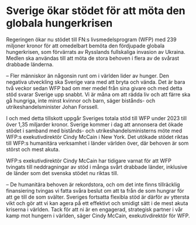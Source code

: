 # Sverige ökar stödet för att möta den globala hungerkrisen

Regeringen ökar nu stödet till FN:s livsmedelsprogram (WFP) med 239 miljoner kronor för att omedelbart bemöta den fördjupade globala hungerkrisen, som förvärrats av Rysslands fullskaliga invasion av Ukraina. Medlen ska användas till att möta de stora behoven i flera av de svårast drabbade länderna.

– Fler människor än någonsin runt om i världen lider av hunger. Den negativa utveckling ska Sverige vara med att bryta och vända. Det är bara två veckor sedan WFP bad om mer medel från sina givare och med detta stöd svarar Sverige upp snabbt. Vi är måna om att rädda liv och att färre ska gå hungriga, inte minst kvinnor och barn, säger bistånds- och utrikeshandelsminister Johan Forssell.

I och med detta tillskott uppgår Sveriges totala stöd till WFP under 2023 till över 1,35 miljarder kronor. Sverige kommer i dag att annonsera det ökade stödet i samband med bistånds- och utrikeshandelsministerns möte med WFP:s exekutivdirektör Cindy McCain i New York. Det utökade stödet riktas till WFP:s humanitära verksamhet i länder världen över, där behoven är som störst och mest akuta.

WFP:s exekutivdirektör Cindy McCain har tidigare varnat för att WFP tvingats till neddragningar av stöd i många svårt drabbade länder, inklusive de länder som det svenska stödet nu riktas till.

– De humanitära behoven är rekordstora, och om det inte finns tillräcklig finansiering tvingas vi fatta svåra beslut om att ta från de som hungrar för att ge till de som svälter. Sveriges fortsatta flexibla stöd är därför av yttersta vikt och gör att vi kan agera på ett effektivt och smidigt sätt i de mest akuta kriserna i världen. Tack för att ni är en engagerad, strategisk partner i vår kamp mot hungern i världen, säger Cindy McCain, exekutivdirektör för WFP.
